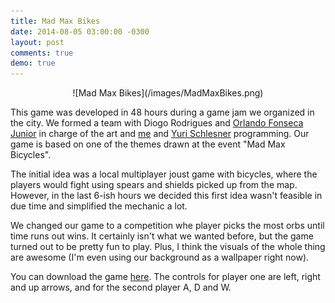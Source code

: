 ```yaml
---
title: Mad Max Bikes
date: 2014-08-05 03:00:00 -0300
layout: post
comments: true
demo: true
---
```

<div style="text-align:center" markdown="1">
![Mad Max Bikes](/images/MadMaxBikes.png)
</div>

This game was developed in 48 hours during a game jam we organized in the city. We formed a team with Diogo Rodrigues and 
[Orlando Fonseca Junior](https://twitter.com/smashrs) in charge of the art and [me](https://twitter.com/hstefan) and 
[Yuri Schlesner](https://twitter.com/yuriks) programming. Our game is based on one of the themes drawn at the event
"Mad Max Bicycles".

The initial idea was a local multiplayer joust game with bicycles, where the players would fight using spears and
shields picked up from the map. However, in the last 6-ish hours we decided this first idea wasn't feasible in due time
and simplified the mechanic a lot.

We changed our game to a competition whe player picks the most orbs until time runs out wins. It certainly isn't what 
we wanted before, but the game turned out to be pretty fun to play. Plus, I think the visuals of the whole thing are
awesome (I'm even using our background as a wallpaper right now).

You can download the game [here](/files/MadMaxBicycles.zip). The controls for player one are left, right and up arrows,
and for the second player A, D and W.
